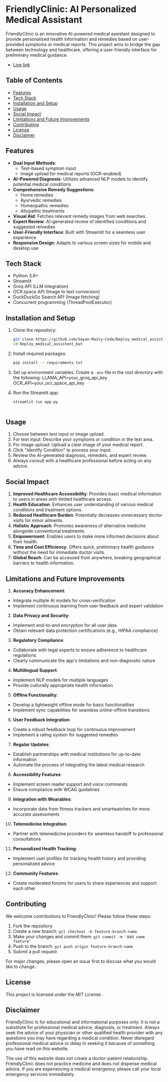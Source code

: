 # FriendlyClinic: AI Personalized Medical Assistant

FriendlyClinic is an innovative AI-powered medical assistant designed to provide personalized health information and remedies based on user-provided symptoms or medical reports. This project aims to bridge the gap between technology and healthcare, offering a user-friendly interface for preliminary medical guidance.
- [Live link](https://friendlyclinic.streamlit.app)

## Table of Contents
- [Features](#features)
- [Tech Stack](#tech-stack)
- [Installation and Setup](#installation-and-setup)
- [Usage](#usage)
- [Social Impact](#social-impact)
- [Limitations and Future Improvements](#limitations-and-future-improvements)
- [Contributing](#contributing)
- [License](#license)
- [Disclaimer](#disclaimer)

## Features

- **Dual Input Methods**: 
  - Text-based symptom input
  - Image upload for medical reports (OCR-enabled)
- **AI-Powered Diagnosis**: Utilizes advanced NLP models to identify potential medical conditions
- **Comprehensive Remedy Suggestions**:
  - Home remedies
  - Ayurvedic remedies
  - Homeopathic remedies
  - Allopathic treatments
- **Visual Aid**: Fetches relevant remedy images from web searches
- **Expert Review**: AI-generated review of identified conditions and suggested remedies
- **User-Friendly Interface**: Built with Streamlit for a seamless user experience
- **Responsive Design**: Adapts to various screen sizes for mobile and desktop use

## Tech Stack

- Python 3.8+
- Streamlit
- Groq API (LLM integration)
- OCR.space API (Image to text conversion)
- DuckDuckGo Search API (Image fetching)
- Concurrent programming (ThreadPoolExecutor)

## Installation and Setup

1. Clone the repository:

   ```bash
   git clone https://github.com/Sayan-Maity-Code/Deploy_medical_assistent_bot.git
   cd Deploy_medical_assistent_bot

2. Install required packages:
   ```bash
   pip install -r requirements.txt
4. Set up environment variables:
Create a `.env` file in the root directory with the following:
  LLAMA_API=your_groq_api_key
  OCR_API=your_ocr_space_api_key
6. Run the Streamlit app:
   ```bash
   streamlit run app.py
  

## Usage

1. Choose between text input or image upload.
2. For text input: Describe your symptoms or condition in the text area.
3. For image upload: Upload a clear image of your medical report.
4. Click "Identify Condition" to process your input.
5. Review the AI-generated diagnosis, remedies, and expert review.
6. Always consult with a healthcare professional before acting on any advice.

## Social Impact

1. **Improved Healthcare Accessibility**: Provides basic medical information to users in areas with limited healthcare access.
2. **Health Education**: Enhances user understanding of various medical conditions and treatment options.
3. **Reduced Healthcare Burden**: Potentially decreases unnecessary doctor visits for minor ailments.
4. **Holistic Approach**: Promotes awareness of alternative medicine alongside conventional treatments.
5. **Empowerment**: Enables users to make more informed decisions about their health.
6. **Time and Cost Efficiency**: Offers quick, preliminary health guidance without the need for immediate doctor visits.
7. **Global Reach**: Can be accessed from anywhere, breaking geographical barriers to health information.

## Limitations and Future Improvements

1. **Accuracy Enhancement**:
- Integrate multiple AI models for cross-verification
- Implement continuous learning from user feedback and expert validation

2. **Data Privacy and Security**:
- Implement end-to-end encryption for all user data
- Obtain relevant data protection certifications (e.g., HIPAA compliance)

3. **Regulatory Compliance**:
- Collaborate with legal experts to ensure adherence to healthcare regulations
- Clearly communicate the app's limitations and non-diagnostic nature

4. **Multilingual Support**:
- Implement NLP models for multiple languages
- Provide culturally appropriate health information

5. **Offline Functionality**:
- Develop a lightweight offline mode for basic functionalities
- Implement sync capabilities for seamless online-offline transitions

6. **User Feedback Integration**:
- Create a robust feedback loop for continuous improvement
- Implement a rating system for suggested remedies

7. **Regular Updates**:
- Establish partnerships with medical institutions for up-to-date information
- Automate the process of integrating the latest medical research

8. **Accessibility Features**:
- Implement screen reader support and voice commands
- Ensure compliance with WCAG guidelines

9. **Integration with Wearables**:
- Incorporate data from fitness trackers and smartwatches for more accurate assessments

10. **Telemedicine Integration**:
 - Partner with telemedicine providers for seamless handoff to professional consultations

11. **Personalized Health Tracking**:
 - Implement user profiles for tracking health history and providing personalized advice

12. **Community Features**:
 - Create moderated forums for users to share experiences and support each other

## Contributing

We welcome contributions to FriendlyClinic! Please follow these steps:

1. Fork the repository
2. Create a new branch: `git checkout -b feature-branch-name`
3. Make your changes and commit them: `git commit -m 'Add some feature'`
4. Push to the branch: `git push origin feature-branch-name`
5. Submit a pull request

For major changes, please open an issue first to discuss what you would like to change.

## License

This project is licensed under the MIT License .

## Disclaimer

FriendlyClinic is for educational and informational purposes only. It is not a substitute for professional medical advice, diagnosis, or treatment. Always seek the advice of your physician or other qualified health provider with any questions you may have regarding a medical condition. Never disregard professional medical advice or delay in seeking it because of something you have read on this website.

The use of this website does not create a doctor-patient relationship. FriendlyClinic does not practice medicine and does not dispense medical advice. If you are experiencing a medical emergency, please call your local emergency services immediately.

